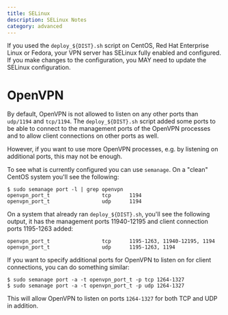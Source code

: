```yaml
---
title: SELinux
description: SELinux Notes
category: advanced
---
```


If you used the `deploy_${DIST}.sh` script on CentOS, Red Hat Enterprise Linux 
or Fedora, your VPN server has SELinux fully enabled and configured. If you 
make changes to the configuration, you MAY need to update the SELinux 
configuration.

# OpenVPN 

By default, OpenVPN is not allowed to listen on any other ports than `udp/1194` 
and `tcp/1194`. The `deploy_${DIST}.sh` script added some ports to be able to 
connect to the management ports of the OpenVPN processes and to allow client 
connections on other ports as well.

However, if you want to use more OpenVPN processes, e.g. by listening on 
additional ports, this may not be enough.

To see what is currently configured you can use `semanage`. On a "clean" 
CentOS system you'll see the following:

    $ sudo semanage port -l | grep openvpn
    openvpn_port_t                 tcp      1194
    openvpn_port_t                 udp      1194

On a system that already ran `deploy_${DIST}.sh`, you'll see the following 
output, it has the management ports 11940-12195 and client connection ports 
1195-1263 added:

    openvpn_port_t                 tcp      1195-1263, 11940-12195, 1194
    openvpn_port_t                 udp      1195-1263, 1194

If you want to specify additional ports for OpenVPN to listen on for client 
connections, you can do something similar:

    $ sudo semanage port -a -t openvpn_port_t -p tcp 1264-1327
    $ sudo semanage port -a -t openvpn_port_t -p udp 1264-1327

This will allow OpenVPN to listen on ports `1264-1327` for both TCP and UDP in
addition.
